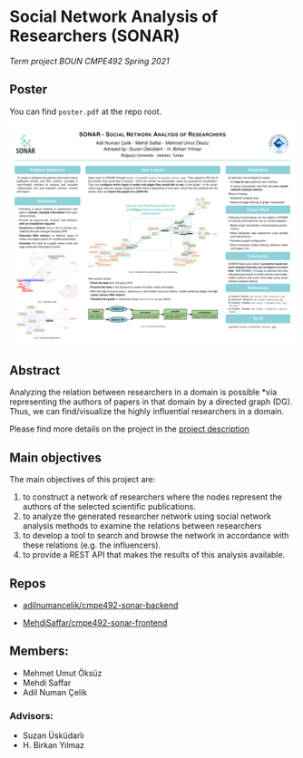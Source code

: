 # Social Network Analysis of Researchers (SONAR)

_Term project BOUN CMPE492 Spring 2021_

## Poster

You can find `poster.pdf` at the repo root.

![Poster](./poster.png)

## Abstract

Analyzing the relation between researchers in a domain is possible
*via representing the authors of papers in that domain by a directed graph (DG). Thus, we can find/visualize the highly influential researchers in a domain. 

Please find more details on the project in the [project description](project_description.pdf)

## Main objectives

The main objectives of this project are: 
1. to  construct  a  network  of researchers where  the  nodes  represent  the authors of the selected scientific publications.  
2. to  analyze  the  generated researcher  network using social network analysis  methods to examine  the  relations between researchers 
3. to develop a tool to search and browse the network in accordance with these relations (e.g. the influencers).  
4. to provide a REST API that makes the results of this analysis available.

## Repos

* [adilnumancelik/cmpe492-sonar-backend](https://github.com/adilnumancelik/cmpe492-sonar-backend)

* [MehdiSaffar/cmpe492-sonar-frontend](https://github.com/MehdiSaffar/cmpe492-sonar-frontend)

## Members:

* Mehmet Umut Öksüz
* Mehdi Saffar
* Adil Numan Çelik

### Advisors:

* Suzan Üsküdarlı
* H. Birkan Yılmaz
